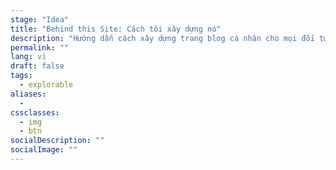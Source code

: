 ```yaml
---
stage: "Idea"
title: "Behind this Site: Cách tôi xây dựng nó"
description: "Hướng dẫn cách xây dựng trang blog cá nhân cho mọi đối tượng"
permalink: ""
lang: vi
draft: false
tags: 
  - explorable
aliases:
  - 
cssclasses:
  - img
  - btn
socialDescription: ""
socialImage: ""
---
```


